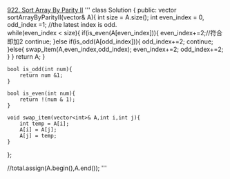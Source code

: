 [922. Sort Array By Parity II](https://leetcode.com/problems/sort-array-by-parity-ii/)
'''
class Solution {
public:
    vector<int> sortArrayByParityII(vector<int>& A){
        int size = A.size();
        int even_index = 0, odd_index =1;
        //the latest index is odd.        
        while(even_index < size){
           if(is_even(A[even_index])){
               even_index+=2;//符合即加2
               continue;
           }else if(is_odd(A[odd_index])){
               odd_index+=2; 
               continue;
           }else{
               swap_item(A,even_index,odd_index);
               even_index+=2;
               odd_index+=2;
           }
        }
        return A;
    }
    
    bool is_odd(int num){
        return num &1;        
    }
    
    bool is_even(int num){
        return !(num & 1);
    }
    
    void swap_item(vector<int>& A,int i,int j){
        int temp = A[i];
        A[i] = A[j];
        A[j] = temp;
    }
    
};

//total.assign(A.begin(),A.end());
'''
